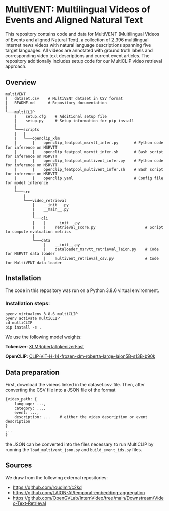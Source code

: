 # MultiVENT: Multilingual Videos of Events and Aligned Natural Text

This repository contains code and data for MultiVENT (Multilingual Videos of Events and aligned Natural Text), a collection of 2,396 multilingual internet news videos with natural language descriptions spanning five target languages. All videos are annotated with ground truth labels and corresponding video text descriptions and current event articles. The repository additionally includes setup code for our MultiCLIP video retrieval approach.

## Overview
```
multiVENT
|   dataset.csv    # MultiVENT dataset in CSV format
|   README.md      # Repository documentation
|   
└───multiCLIP
    |    setup.cfg    # Additional setup file
    |    setup.py     # Setup information for pip install
    |
    └───scripts
    |   |   
    |   └───openclip_xlm
    |       |    openclip_featpool_msrvtt_infer.py       # Python code for inference on MSRVTT
    |       |    openclip_featpool_msrvtt_infer.sh       # Bash script for inference on MSRVTT
    |       |    openclip_featpool_multivent_infer.py    # Python code for inference on MSRVTT
    |       |    openclip_featpool_multivent_infer.sh    # Bash script for inference on MSRVTT
    |       |    openclip.yaml                           # Config file for model inference
    |
    └───src
        |   
        └───video_retrieval
            |    __init__.py    
            |    __main__.py    
            |
            └───cli
            |    |    __init__.py                             
            |    |    retrieval_score.py                      # Script to compute evaluation metrics
            |
            └───data
                 |    __init__.py                             
                 |    dataloader_msrvtt_retrieval_laion.py    # Code for MSRVTT data loader
                 |    multivent_retrieval_csv.py              # Code for MultiVENT data loader

```

## Installation
The code in this repository was run on a Python 3.8.6 virtual environment.
### Installation steps:
```
pyenv virtualenv 3.8.6 multiCLIP
pyenv activate multiCLIP
cd multiCLIP
pip install -e .
```
We use the following model weights:

**Tokenizer**: [XLMRobertaTokenizerFast](https://huggingface.co/docs/transformers/model_doc/xlm-roberta)

**OpenCLIP**: [CLIP-ViT-H-14-frozen-xlm-roberta-large-laion5B-s13B-b90k](https://huggingface.co/laion/CLIP-ViT-H-14-frozen-xlm-roberta-large-laion5B-s13B-b90k)

## Data preparation
First, download the videos linked in the dataset.csv file. Then, after converting the CSV file into a JSON file of the format
```
{video_path: {
    language: ...,
    category: ...,
    event: ...,
    description: ...    # either the video description or event description
}
...
}
```
the JSON can be converted into the files necessary to run MultiCLIP by running the `load_multivent_json.py` and `build_event_ids.py` files.

## Sources
We draw from the following external repositories:
- https://github.com/roudimit/c2kd
- https://github.com/LAION-AI/temporal-embedding-aggregation
- https://github.com/OpenGVLab/InternVideo/tree/main/Downstream/Video-Text-Retrieval